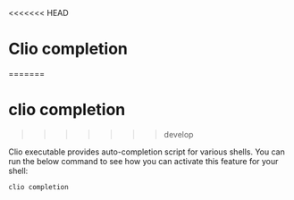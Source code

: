 <<<<<<< HEAD

# Clio completion

=======

# clio completion

> > > > > > > develop

Clio executable provides auto-completion script for various shells. You can run the below command to see how you can activate this feature for your shell:

```text
clio completion
```
